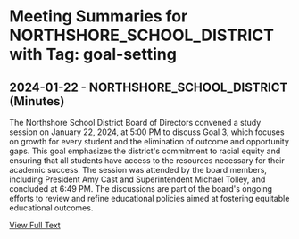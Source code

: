 # Meeting Summaries for NORTHSHORE_SCHOOL_DISTRICT with Tag: goal-setting

## 2024-01-22 - NORTHSHORE_SCHOOL_DISTRICT (Minutes)

The Northshore School District Board of Directors convened a study session on January 22, 2024, at 5:00 PM to discuss Goal 3, which focuses on growth for every student and the elimination of outcome and opportunity gaps. This goal emphasizes the district's commitment to racial equity and ensuring that all students have access to the resources necessary for their academic success. The session was attended by the board members, including President Amy Cast and Superintendent Michael Tolley, and concluded at 6:49 PM. The discussions are part of the board's ongoing efforts to review and refine educational policies aimed at fostering equitable educational outcomes.

[View Full Text](https://raw.githubusercontent.com/VoronoiPerspectives/WashingtonStateSchoolBoardExplorer/refs/heads/main/data/countries/usa/states/wa/counties/king/school_boards/northshore_school_district/2024/2024-01-22-minutes.txt)


